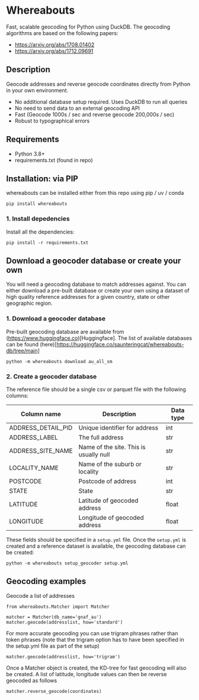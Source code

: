 # Whereabouts
Fast, scalable geocoding for Python using DuckDB. The geocoding algorithms are based on the following papers:
- https://arxiv.org/abs/1708.01402
- https://arxiv.org/abs/1712.09691

## Description
Geocode addresses and reverse geocode coordinates directly from Python in your own environment. 
- No additional database setup required. Uses DuckDB to run all queries
- No need to send data to an external geocoding API
- Fast (Geocode 1000s / sec and reverse geocode 200,000s / sec)
- Robust to typographical errors

## Requirements
- Python 3.8+
- requirements.txt (found in repo)

## Installation: via PIP

whereabouts can be installed either from this repo using pip / uv / conda

```
pip install whereabouts
```

### 1. Install depedencies
Install all the dependencies:

```
pip install -r requirements.txt
```

## Download a geocoder database or create your own

You will need a geocoding database to match addresses against. You can either download a pre-built database or create your own using a dataset of high quality reference addresses for a given country, state or other geographic region.

### 1. Download a geocoder database

Pre-built geocoding database are available from (https://www.huggingface.co)[Huggingface]. The list of available databases can be found (here)[https://huggingface.co/saunteringcat/whereabouts-db/tree/main]

```
python -m whereabouts download au_all_sm
```


### 2. Create a geocoder database

The reference file should be a single csv or parquet file with the following columns:

| Column name | Description | Data type |
| ----------- | ----------- | --------- |
| ADDRESS_DETAIL_PID | Unique identifier for address | int |
| ADDRESS_LABEL | The full address | str |
| ADDRESS_SITE_NAME | Name of the site. This is usually null | str |
| LOCALITY_NAME | Name of the suburb or locality | str |
| POSTCODE | Postcode of address | int |
| STATE | State | str |
| LATITUDE | Latitude of geocoded address | float |
| LONGITUDE | Longitude of geocoded address | float |

These fields should be specified in a `setup.yml` file. Once the `setup.yml` is created and a reference dataset is available, the geocoding database can be created:

```
python -m whereabouts setup_geocoder setup.yml
```

## Geocoding examples

Geocode a list of addresses 
```
from whereabouts.Matcher import Matcher

matcher = Matcher(db_name='gnaf_au')
matcher.geocode(addresslist, how='standard')
```

For more accurate geocoding you can use trigram phrases rather than token phrases (note that the trigram option has to have been specified in the setup.yml file as part of the setup)
```
matcher.geocode(addresslist, how='trigram')
```

Once a Matcher object is created, the KD-tree for fast geocoding will also be created. A list of latitude, longitude values can then be reverse geocoded as follows
```
matcher.reverse_geocode(coordinates)
```